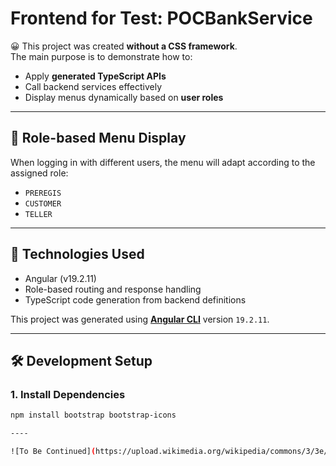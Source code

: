 # Frontend for Test: **POCBankService**

😀 This project was created **without a CSS framework**.  
The main purpose is to demonstrate how to:

- Apply **generated TypeScript APIs**
- Call backend services effectively
- Display menus dynamically based on **user roles**

---

## 👥 Role-based Menu Display

When logging in with different users, the menu will adapt according to the assigned role:

- `PREREGIS`
- `CUSTOMER`
- `TELLER`

---

## 🚀 Technologies Used

- Angular (v19.2.11)
- Role-based routing and response handling
- TypeScript code generation from backend definitions

This project was generated using [**Angular CLI**](https://github.com/angular/angular-cli) version `19.2.11`.

---

## 🛠 Development Setup

### 1. Install Dependencies

```bash
npm install bootstrap bootstrap-icons

----

![To Be Continued](https://upload.wikimedia.org/wikipedia/commons/3/3e/To_Be_Continued_JoJo.png)
